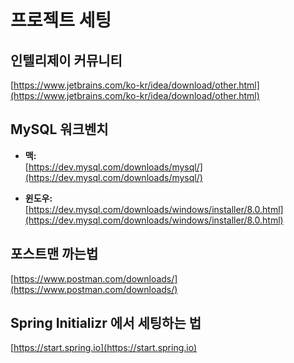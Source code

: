 # 프로젝트 세팅

## 인텔리제이 커뮤니티
[https://www.jetbrains.com/ko-kr/idea/download/other.html](https://www.jetbrains.com/ko-kr/idea/download/other.html)

## MySQL 워크벤치

- **맥:**  
  [https://dev.mysql.com/downloads/mysql/](https://dev.mysql.com/downloads/mysql/)

- **윈도우:**  
  [https://dev.mysql.com/downloads/windows/installer/8.0.html](https://dev.mysql.com/downloads/windows/installer/8.0.html)

## 포스트맨 까는법
[https://www.postman.com/downloads/](https://www.postman.com/downloads/)

## Spring Initializr 에서 세팅하는 법
[https://start.spring.io](https://start.spring.io)
